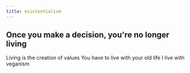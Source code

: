 ```yaml
---
title: existentialism
---
```


## Once you make a decision, you're no longer living
Living is the creation of values
You have to live with your old life
I live with veganism
##
